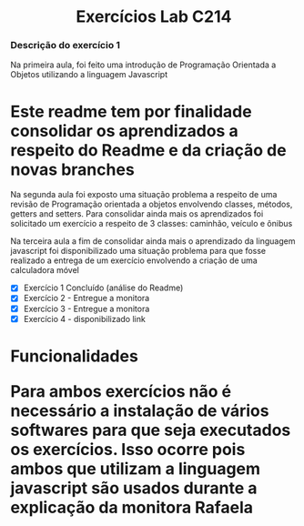 <h1 align="Center"> Exercícios Lab C214</h1>  

### Descrição do exercício 1
<p>Na primeira aula, foi feito uma introdução de Programação Orientada a Objetos utilizando a linguagem Javascript</p>

<h1>Este readme tem por finalidade consolidar os aprendizados a respeito do Readme e da criação de novas branches</h1>

<p>Na segunda aula foi exposto uma situação problema a respeito de uma revisão de Programação orientada a objetos
envolvendo classes, métodos, getters and setters. Para consolidar ainda mais os aprendizados foi solicitado um exercício
a respeito de 3 classes: caminhão, veículo e ônibus</p>

<p>Na terceira aula a fim de consolidar ainda mais o aprendizado da linguagem javascript foi disponibilizado uma situação
problema para que fosse realizado a entrega de um exercício envolvendo a criação de uma calculadora móvel</p>

- [x] Exercício 1 Concluído (análise do Readme)
- [x] Exercício 2 - Entregue a monitora 
- [x] Exercício 3 - Entregue a monitora
- [x] Exercício 4 - disponibilizado link

<h1>Funcionalidades</h>

<p>Para ambos exercícios não é necessário a instalação de vários softwares para que seja executados os exercícios. 
Isso ocorre pois ambos que utilizam a linguagem javascript são usados durante a explicação da monitora Rafaela</h>

